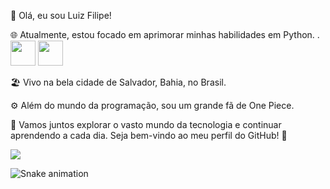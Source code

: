 👋 Olá, eu sou Luiz Filipe!

🌐 Atualmente, estou focado em aprimorar minhas habilidades em Python.
.
            <img src="https://cdn.jsdelivr.net/gh/devicons/devicon/icons/discordjs/discordjs-plain.svg" width="40" height="40"/>
            <img src="https://cdn.jsdelivr.net/gh/devicons/devicon/icons/python/python-original.svg" width="40" height="40"/>

🏖️ Vivo na bela cidade de Salvador, Bahia, no Brasil.

⚙️ Além do mundo da programação, sou um grande fã de One Piece.

🚀 Vamos juntos explorar o vasto mundo da tecnologia e continuar aprendendo a cada dia. Seja bem-vindo ao meu perfil do GitHub! 🌟



<a href = "luizbrandaodev@gmail.com"><img loading="lazy" src="https://img.shields.io/badge/Gmail-D14836?style=for-the-badge&logo=gmail&logoColor=white" target="_blank"></a>


![Snake animation](https://github.com/seu-usuário-aqui/seu-usuário-aqui/blob/output/github-contribution-grid-snake.svg)

